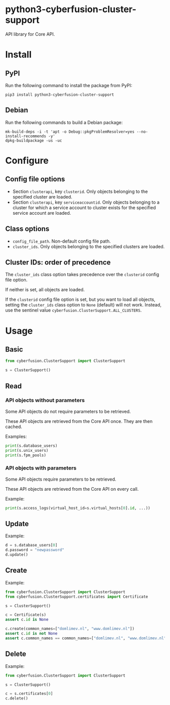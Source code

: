 # python3-cyberfusion-cluster-support

API library for Core API.

# Install

## PyPI

Run the following command to install the package from PyPI:

    pip3 install python3-cyberfusion-cluster-support

## Debian

Run the following commands to build a Debian package:

    mk-build-deps -i -t 'apt -o Debug::pkgProblemResolver=yes --no-install-recommends -y'
    dpkg-buildpackage -us -uc

# Configure

## Config file options

* Section `clusterapi`, key `clusterid`. Only objects belonging to the specified cluster are loaded.
* Section `clusterapi`, key `serviceaccountid`. Only objects belonging to a cluster for which a service account to cluster exists for the specified service account are loaded.

## Class options

* `config_file_path`. Non-default config file path.
* `cluster_ids`. Only objects belonging to the specified clusters are loaded.

## Cluster IDs: order of precedence

The `cluster_ids` class option takes precedence over the `clusterid` config file option.

If neither is set, all objects are loaded.

If the `clusterid` config file option is set, but you want to load all objects, setting the `cluster_ids` class option to `None` (default) will not work. Instead, use the sentinel value `cyberfusion.ClusterSupport.ALL_CLUSTERS`.

# Usage

## Basic

```python
from cyberfusion.ClusterSupport import ClusterSupport

s = ClusterSupport()
```

## Read

### API objects without parameters

Some API objects do not require parameters to be retrieved.

These API objects are retrieved from the Core API once. They are then cached.

Examples:

```python
print(s.database_users)
print(s.unix_users)
print(s.fpm_pools)
```

### API objects with parameters

Some API objects require parameters to be retrieved.

These API objects are retrieved from the Core API on every call.

Example:

```python
print(s.access_logs(virtual_host_id=s.virtual_hosts[0].id, ...))
```

## Update

Example:

```python
d = s.database_users[0]
d.password = "newpassword"
d.update()
```

## Create

Example:

```python
from cyberfusion.ClusterSupport import ClusterSupport
from cyberfusion.ClusterSupport.certificates import Certificate

s = ClusterSupport()

c = Certificate(s)
assert c.id is None

c.create(common_names=["domlimev.nl", "www.domlimev.nl"])
assert c.id is not None
assert c.common_names == common_names=["domlimev.nl", "www.domlimev.nl"]
```

## Delete

Example:

```python
from cyberfusion.ClusterSupport import ClusterSupport

s = ClusterSupport()

c = s.certificates[0]
c.delete()
```
